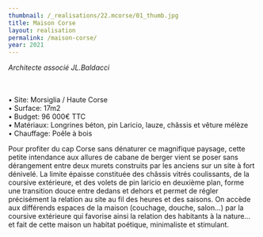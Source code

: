 ```yaml
---
thumbnail: /_realisations/22.mcorse/01_thumb.jpg
title: Maison Corse
layout: realisation
permalink: /maison-corse/
year: 2021
---
```


<i>Architecte associé JL.Baldacci</i>

<br><br>&bull; Site: Morsiglia / Haute Corse
<br>&bull; Surface: 17m2
<br>&bull; Budget: 96 000€ TTC
<br>&bull; Matériaux: Longrines béton, pin Laricio, lauze, châssis et vêture mélèze
<br>&bull; Chauffage: Poêle à bois

Pour profiter du cap Corse sans dénaturer ce magnifique paysage, cette petite intendance aux allures de cabane de berger vient se poser sans dérangement entre deux murets construits par les anciens sur un site à fort dénivelé.
La limite épaisse constituée des châssis vitrés coulissants, de la coursive extérieure, et des volets de pin laricio en deuxième plan, forme une transition douce entre dedans et dehors et permet de régler précisément la relation au site au fil des heures et des saisons.
On accède aux différends espaces de la maison (couchage, douche, salon…) par la coursive extérieure qui favorise ainsi la relation des habitants à la nature… et fait de cette maison un habitat poétique, minimaliste et stimulant.

